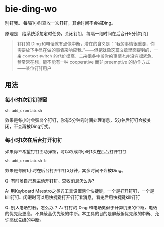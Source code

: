 # bie-ding-wo
别钉我。
每隔1小时查收一次钉钉，其余时间不会被Ding。

原理是：给系统添加定时任务，关闭钉钉，每隔一段时间在后台开5分钟钉钉


>钉钉的 Ding 和电话就有点像中断，潜在的含义是：“我的事情很重要，你需要放下手里在做的事情来响应我。”——但是就像这篇文章里面提到的，一来 context switch 的代价很高，二来很多中断你的事情也并没有很紧急。我常常在想，能不能有一种 cooperative 而非 preemptive 的协作方式
——某位钉钉用户

## 用法
### 每小时1次钉钉弹窗
```shell
sh add_crontab.sh
```

效果是每小时会弹出个钉钉，你有5分钟的时间处理消息，5分钟后钉钉会被关闭，不会再被Ding打扰。

### 每小时1次在后台打开钉钉
如果你不希望钉钉主动弹窗，可以改成每小时1次在后台打开钉钉
```shell
sh add_crontab.sh b
```

效果是每隔1小时在后台打开钉钉5分钟，其余时间不会被Ding。


Q: 有时候自己想主动开钉钉、查收消息怎么办?

A: 用Keyboard Maestro之类的工具设置两个快捷键，一个是打开钉钉，一个是kill钉钉。闲暇时可以用快捷键打开钉钉看消息，看完后用快捷键kill钉钉

Q: 别人电话钉我，怎么办？
A: 钉钉的 Ding 和电话类似于计算机里的中断，电话的优先级更高，不屏蔽高优先级的中断。本工具的目的是屏蔽低优先级的中断、允许高优先级的中断。

